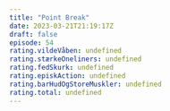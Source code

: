 ```yaml
---
title: "Point Break"
date: 2023-03-21T21:19:17Z
draft: false
episode: 54
rating.vildeVåben: undefined
rating.stærkeOneliners: undefined
rating.fedSkurk: undefined
rating.episkAction: undefined
rating.barHudOgStoreMuskler: undefined
rating.total: undefined
---
```


